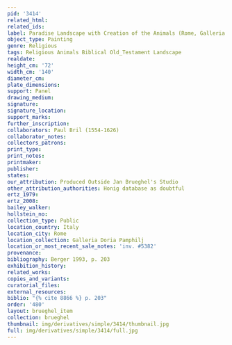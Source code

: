 ```yaml
---
pid: '3414'
related_html: 
related_ids: 
label: Paradise Landscape with Creation of the Animals (Rome, Galleria Doria Pamphili)
object_type: Painting
genre: Religious
tags: Religious Animals Biblical Old_Testament Landscape
realdate: 
height_cm: '72'
width_cm: '140'
diameter_cm: 
plate_dimensions: 
support: Panel
drawing_medium: 
signature: 
signature_location: 
support_marks: 
further_inscription: 
collaborators: Paul Bril (1554-1626)
collaborator_notes: 
collectors_patrons: 
print_type: 
print_notes: 
printmaker: 
publisher: 
states: 
our_attribution: Produced Outside Jan Brueghel's Studio
other_attribution_authorities: Honig database as doubtful
ertz_1979: 
ertz_2008: 
bailey_walker: 
hollstein_no: 
collection_type: Public
location_country: Italy
location_city: Rome
location_collection: Galleria Doria Pamphilj
location_or_most_recent_sale_notes: 'inv. #5382'
provenance: 
bibliography: Berger 1993, p. 203
exhibition_history: 
related_works: 
copies_and_variants: 
curatorial_files: 
external_resources: 
biblio: "{% cite 8866 %} p. 203"
order: '480'
layout: brueghel_item
collection: brueghel
thumbnail: img/derivatives/simple/3414/thumbnail.jpg
full: img/derivatives/simple/3414/full.jpg
---
```

